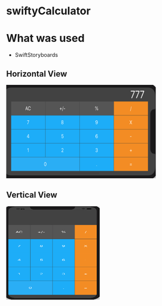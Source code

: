 # swiftyCalculator

# What was used
- SwiftStoryboards

## Horizontal View
<a href="https://github.com/TolentinoDev/swiftyCalculator/blob/master/swiftyCalculator/swiftyCalculator/Assets.xcassets/Horizontal%20View.imageset/Horizontal%20View.png"><img src="https://github.com/TolentinoDev/swiftyCalculator/blob/master/swiftyCalculator/swiftyCalculator/Assets.xcassets/Horizontal%20View.imageset/Horizontal%20View.png" width="400" height="250"/></a>
<br>
## Vertical View 
<a href="https://github.com/TolentinoDev/swiftyCalculator/blob/master/swiftyCalculator/swiftyCalculator/Assets.xcassets/Vertical%20View.imageset/Vertical%20View.png"><img src="https://github.com/TolentinoDev/swiftyCalculator/blob/master/swiftyCalculator/swiftyCalculator/Assets.xcassets/Vertical%20View.imageset/Vertical%20View.png" width="250" height="250"/></a>
<br>

